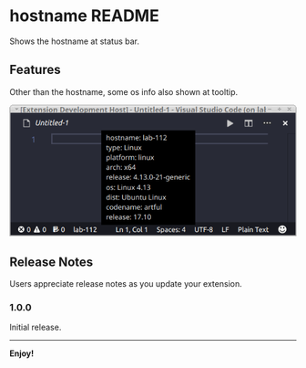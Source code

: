 # hostname README

Shows the hostname at status bar.

## Features

Other than the hostname, some os info also shown at tooltip.

![Hostname `lab-112` shown](images/hostname.png)

## Release Notes

Users appreciate release notes as you update your extension.

### 1.0.0

Initial release.

-----------------------------------------------------------------------------------------------------------

**Enjoy!**
